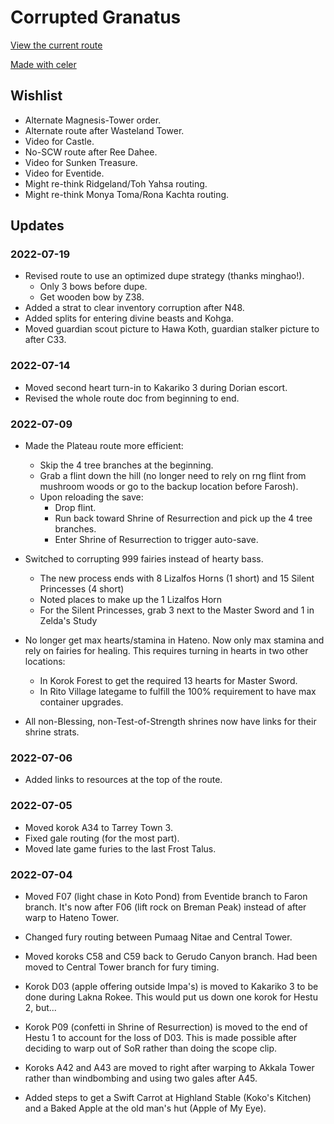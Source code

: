# Corrupted Granatus

[View the current route](https://celer.itntpiston.app/#/gh/taoplusplus/granatus.theglitch)

[Made with celer](https://github.com/iTNTPiston/celer)

## Wishlist

- Alternate Magnesis-Tower order.
- Alternate route after Wasteland Tower.
- Video for Castle.
- No-SCW route after Ree Dahee.
- Video for Sunken Treasure.
- Video for Eventide.
- Might re-think Ridgeland/Toh Yahsa routing.
- Might re-think Monya Toma/Rona Kachta routing.

## Updates

### 2022-07-19

- Revised route to use an optimized dupe strategy (thanks minghao!).
	- Only 3 bows before dupe.
	- Get wooden bow by Z38.
- Added a strat to clear inventory corruption after N48.
- Added splits for entering divine beasts and Kohga.
- Moved guardian scout picture to Hawa Koth, guardian stalker picture to after C33.

### 2022-07-14

- Moved second heart turn-in to Kakariko 3 during Dorian escort.
- Revised the whole route doc from beginning to end.

### 2022-07-09

- Made the Plateau route more efficient:
	- Skip the 4 tree branches at the beginning.
	- Grab a flint down the hill (no longer need to rely on rng flint from mushroom woods or go to the backup location before Farosh).
	- Upon reloading the save:
		- Drop flint.
		- Run back toward Shrine of Resurrection and pick up the 4 tree branches.
		- Enter Shrine of Resurrection to trigger auto-save.

- Switched to corrupting 999 fairies instead of hearty bass.
	- The new process ends with 8 Lizalfos Horns (1 short) and 15 Silent Princesses (4 short)
	- Noted places to make up the 1 Lizalfos Horn
	- For the Silent Princesses, grab 3 next to the Master Sword and 1 in Zelda's Study

- No longer get max hearts/stamina in Hateno. Now only max stamina and rely on fairies for healing. This requires turning in hearts in two other locations:
	- In Korok Forest to get the required 13 hearts for Master Sword.
	- In Rito Village lategame to fulfill the 100% requirement to have max container upgrades.

- All non-Blessing, non-Test-of-Strength shrines now have links for their shrine strats.

### 2022-07-06

- Added links to resources at the top of the route.

### 2022-07-05

- Moved korok A34 to Tarrey Town 3.
- Fixed gale routing (for the most part).
- Moved late game furies to the last Frost Talus.

### 2022-07-04

- Moved F07 (light chase in Koto Pond) from Eventide branch to Faron branch. It's now after F06 (lift rock on Breman Peak) instead of after warp to Hateno Tower.

- Changed fury routing between Pumaag Nitae and Central Tower.

- Moved koroks C58 and C59 back to Gerudo Canyon branch. Had been moved to Central Tower branch for fury timing.

- Korok D03 (apple offering outside Impa's) is moved to Kakariko 3 to be done during Lakna Rokee. This would put us down one korok for Hestu 2, but...

- Korok P09 (confetti in Shrine of Resurrection) is moved to the end of Hestu 1 to account for the loss of D03. This is made possible after deciding to warp out of SoR rather than doing the scope clip.

- Koroks A42 and A43 are moved to right after warping to Akkala Tower rather than windbombing and using two gales after A45.

- Added steps to get a Swift Carrot at Highland Stable (Koko's Kitchen) and a Baked Apple at the old man's hut (Apple of My Eye).